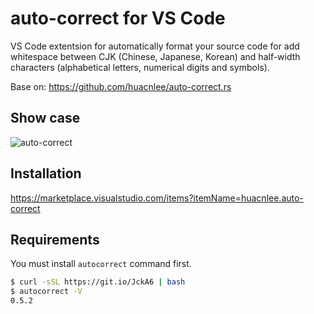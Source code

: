 # auto-correct for VS Code

VS Code extentsion for automatically format your source code for add whitespace between CJK (Chinese, Japanese, Korean) and half-width characters (alphabetical letters, numerical digits and symbols).

Base on: https://github.com/huacnlee/auto-correct.rs

## Show case

![auto-correct](https://user-images.githubusercontent.com/5518/123918476-7ed38a00-d9b6-11eb-91f7-6af7a9c49a3e.gif)

## Installation

https://marketplace.visualstudio.com/items?itemName=huacnlee.auto-correct
## Requirements

You must install `autocorrect` command first.

```bash
$ curl -sSL https://git.io/JckA6 | bash
$ autocorrect -V
0.5.2
```
